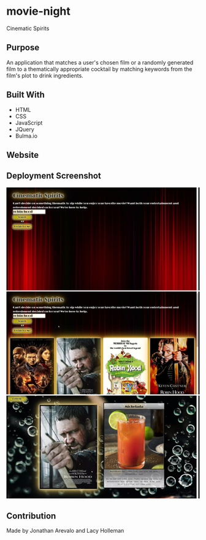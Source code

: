 # movie-night
Cinematic Spirits

## Purpose
An application that matches a user's chosen film or a randomly generated film to a thematically appropriate cocktail by matching keywords from the film's plot to drink ingredients.


## Built With
* HTML
* CSS
* JavaScript
* JQuery
* Bulma.io


## Website


## Deployment Screenshot
![Deployment Photo 1](assets/images/Cinematic%20Spirits_Moment1.jpg)
![Deployment Photo 2](assets/images/Cinematic%20Spirits_Moment2.jpg)
![Deployment Photo 3](assets/images/Cinematic%20Spirits_Moment3.jpg)

## Contribution
Made by Jonathan Arevalo and Lacy Holleman